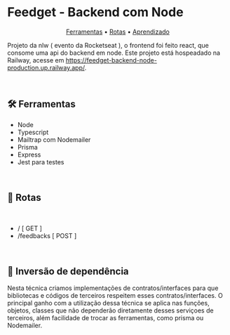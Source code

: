 <h1>Feedget - Backend com Node</h1>
<p align="center">
<a href="#tools">Ferramentas</a> • 
<a href="#routes">Rotas</a> • 
<a href="#study">Aprendizado</a>
</p>
<p>Projeto da nlw ( evento da Rocketseat ), o frontend foi feito react, que consome uma api do backend em node. Este projeto está hospeadado na Railway, acesse em <a href="https://feedget-backend-node-production.up.railway.app/">https://feedget-backend-node-production.up.railway.app/</a>.</p>

<br>
<h2 id="tools">🛠️ Ferramentas</h2>

<ul>
<li>Node</li>
<li>Typescript</li>
<li>Mailtrap com Nodemailer</li>
<li>Prisma</li>
<li>Express</li>
<li>Jest para testes</li>
</ul>

<br>
<h2 id="routes">🔗 Rotas</h2>

<br>
<ul>
<li>/ [ GET ]</li>
<li>/feedbacks [ POST ]</li>
</ul>

<br>
<h2 id="study">🚀 Inversão de dependência</h2>
<p>
    Nesta técnica criamos implementações de contratos/interfaces para que bibliotecas e códigos de terceiros respeitem esses contratos/interfaces. O principal
    ganho com a utilização dessa técnica se aplica nas funções, objetos, classes que não dependerão diretamente desses serviçoes de terceiros, além facilidade de
    trocar as ferramentas, como prisma ou Nodemailer.
</p>



